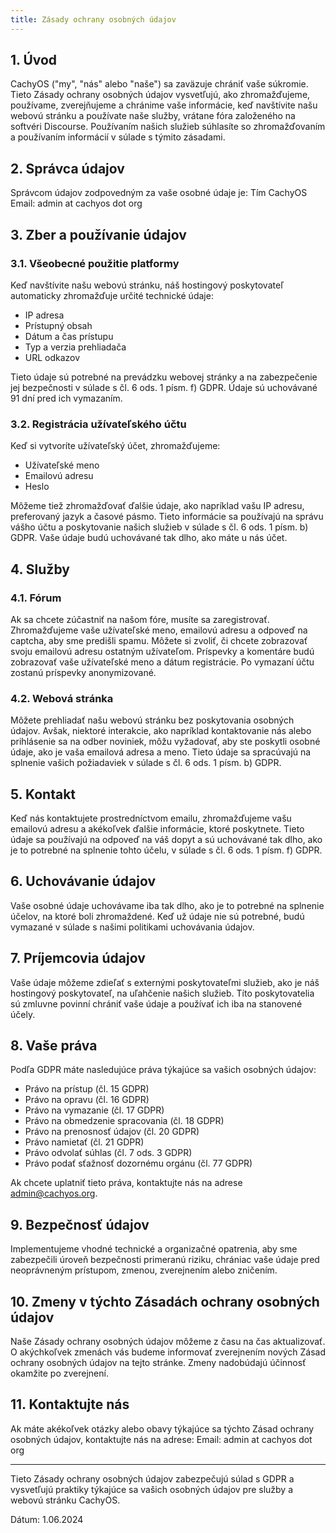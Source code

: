 ```yaml
---
title: Zásady ochrany osobných údajov
---
```


## 1. Úvod

CachyOS ("my", "nás" alebo "naše") sa zaväzuje chrániť vaše súkromie. Tieto Zásady ochrany osobných údajov vysvetľujú, ako zhromažďujeme, používame, zverejňujeme a chránime vaše informácie, keď navštívite našu webovú stránku a používate naše služby, vrátane fóra založeného na softvéri Discourse. Používaním našich služieb súhlasíte so zhromažďovaním a používaním informácií v súlade s týmito zásadami.

## 2. Správca údajov

Správcom údajov zodpovedným za vaše osobné údaje je:
Tím CachyOS
Email: admin at cachyos dot org

## 3. Zber a používanie údajov

### 3.1. Všeobecné použitie platformy

Keď navštívite našu webovú stránku, náš hostingový poskytovateľ automaticky zhromažďuje určité technické údaje:
- IP adresa
- Prístupný obsah
- Dátum a čas prístupu
- Typ a verzia prehliadača
- URL odkazov

Tieto údaje sú potrebné na prevádzku webovej stránky a na zabezpečenie jej bezpečnosti v súlade s čl. 6 ods. 1 písm. f) GDPR. Údaje sú uchovávané 91 dní pred ich vymazaním.

### 3.2. Registrácia užívateľského účtu

Keď si vytvoríte užívateľský účet, zhromažďujeme:
- Užívateľské meno
- Emailovú adresu
- Heslo

Môžeme tiež zhromažďovať ďalšie údaje, ako napríklad vašu IP adresu, preferovaný jazyk a časové pásmo. Tieto informácie sa používajú na správu vášho účtu a poskytovanie našich služieb v súlade s čl. 6 ods. 1 písm. b) GDPR. Vaše údaje budú uchovávané tak dlho, ako máte u nás účet.

## 4. Služby

### 4.1. Fórum

Ak sa chcete zúčastniť na našom fóre, musíte sa zaregistrovať. Zhromažďujeme vaše užívateľské meno, emailovú adresu a odpoveď na captcha, aby sme predišli spamu. Môžete si zvoliť, či chcete zobrazovať svoju emailovú adresu ostatným užívateľom. Príspevky a komentáre budú zobrazovať vaše užívateľské meno a dátum registrácie. Po vymazaní účtu zostanú príspevky anonymizované.

### 4.2. Webová stránka

Môžete prehliadať našu webovú stránku bez poskytovania osobných údajov. Avšak, niektoré interakcie, ako napríklad kontaktovanie nás alebo prihlásenie sa na odber noviniek, môžu vyžadovať, aby ste poskytli osobné údaje, ako je vaša emailová adresa a meno. Tieto údaje sa spracúvajú na splnenie vašich požiadaviek v súlade s čl. 6 ods. 1 písm. b) GDPR.

## 5. Kontakt

Keď nás kontaktujete prostredníctvom emailu, zhromažďujeme vašu emailovú adresu a akékoľvek ďalšie informácie, ktoré poskytnete. Tieto údaje sa používajú na odpoveď na váš dopyt a sú uchovávané tak dlho, ako je to potrebné na splnenie tohto účelu, v súlade s čl. 6 ods. 1 písm. f) GDPR.

## 6. Uchovávanie údajov

Vaše osobné údaje uchovávame iba tak dlho, ako je to potrebné na splnenie účelov, na ktoré boli zhromaždené. Keď už údaje nie sú potrebné, budú vymazané v súlade s našimi politikami uchovávania údajov.

## 7. Príjemcovia údajov

Vaše údaje môžeme zdieľať s externými poskytovateľmi služieb, ako je náš hostingový poskytovateľ, na uľahčenie našich služieb. Títo poskytovatelia sú zmluvne povinní chrániť vaše údaje a používať ich iba na stanovené účely.

## 8. Vaše práva

Podľa GDPR máte nasledujúce práva týkajúce sa vašich osobných údajov:
- Právo na prístup (čl. 15 GDPR)
- Právo na opravu (čl. 16 GDPR)
- Právo na vymazanie (čl. 17 GDPR)
- Právo na obmedzenie spracovania (čl. 18 GDPR)
- Právo na prenosnosť údajov (čl. 20 GDPR)
- Právo namietať (čl. 21 GDPR)
- Právo odvolať súhlas (čl. 7 ods. 3 GDPR)
- Právo podať sťažnosť dozornému orgánu (čl. 77 GDPR)

Ak chcete uplatniť tieto práva, kontaktujte nás na adrese admin@cachyos.org.

## 9. Bezpečnosť údajov

Implementujeme vhodné technické a organizačné opatrenia, aby sme zabezpečili úroveň bezpečnosti primeranú riziku, chrániac vaše údaje pred neoprávneným prístupom, zmenou, zverejnením alebo zničením.

## 10. Zmeny v týchto Zásadách ochrany osobných údajov

Naše Zásady ochrany osobných údajov môžeme z času na čas aktualizovať. O akýchkoľvek zmenách vás budeme informovať zverejnením nových Zásad ochrany osobných údajov na tejto stránke. Zmeny nadobúdajú účinnosť okamžite po zverejnení.

## 11. Kontaktujte nás

Ak máte akékoľvek otázky alebo obavy týkajúce sa týchto Zásad ochrany osobných údajov, kontaktujte nás na adrese:
Email: admin at cachyos dot org

---

Tieto Zásady ochrany osobných údajov zabezpečujú súlad s GDPR a vysvetľujú praktiky týkajúce sa vašich osobných údajov pre služby a webovú stránku CachyOS.

Dátum: 1.06.2024